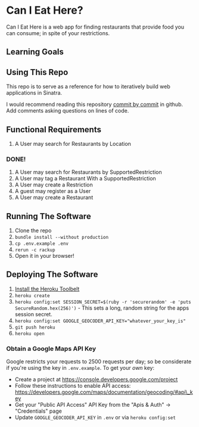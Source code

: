 # Can I Eat Here?

Can I Eat Here is a web app for finding restaurants that provide food you can
consume; in spite of your restrictions.

## Learning Goals


## Using This Repo
This repo is to serve as a reference for how to iteratively build web
applications in Sinatra.

I would recommend reading this repository [commit by
commit](https://github.com/codeunion/can-i-eat-here/commits/master) in github.
Add comments asking questions on lines of code.


## Functional Requirements

1. A User may search for Restaurants by Location

### DONE!
1. A User may search for Restaurants by SupportedRestriction
1. A User may tag a Restaurant With a SupportedRestriction
1. A User may create a Restriction
1. A guest may register as a User
1. A User may create a Restaurant


## Running The Software

1. Clone the repo
1. `bundle install --without production`
1. `cp .env.example .env`
1. `rerun -c rackup`
1. Open it in your browser!


## Deploying The Software

1. [Install the Heroku
   Toolbelt](https://devcenter.heroku.com/articles/quickstart#step-2-install-the-heroku-toolbelt)
1. `heroku create`
1. `heroku config:set SESSION_SECRET=$(ruby -r 'securerandom' -e 'puts SecureRandom.hex(256)')` - This sets a long, random string for the apps session secret.
1. `heroku config:set GOOGLE_GEOCODER_API_KEY="whatever_your_key_is"`
1. `git push heroku`
1. `heroku open`

### Obtain a Google Maps API Key
Google restricts your requests to 2500 requests per day; so be considerate if
you're using the key in `.env.example`. To get your *own* key:

* Create a project at https://console.developers.google.com/project
* Follow these instructions to enable API access: https://developers.google.com/maps/documentation/geocoding/#api\_key
* Get your "Public API Access" API Key from the "Apis & Auth" -> "Credentials"
  page
* Update `GOOGLE_GEOCODER_API_KEY` in `.env` or via `heroku config:set`

